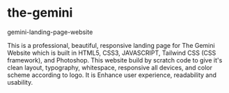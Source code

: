 # the-gemini
gemini-landing-page-website

This is a professional, beautiful, responsive landing page for The Gemini Website which is built in HTML5, CSS3, JAVASCRIPT, Tailwind CSS (CSS framework), and Photoshop. This website build by scratch code to give it's clean layout, typography, whitespace, responsive all devices, and color scheme according to logo. It is Enhance user experience, readability and usability.
